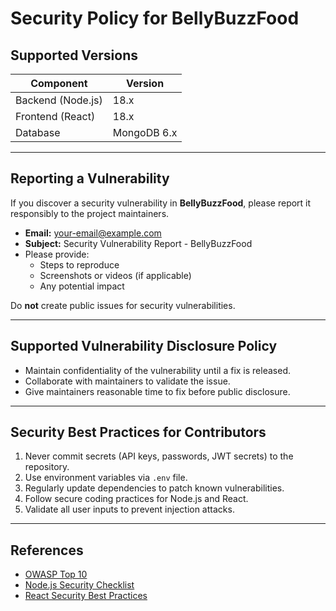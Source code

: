 # Security Policy for BellyBuzzFood

## Supported Versions

| Component       | Version       |
|-----------------|---------------|
| Backend (Node.js) | 18.x         |
| Frontend (React) | 18.x          |
| Database         | MongoDB 6.x   |

---

## Reporting a Vulnerability

If you discover a security vulnerability in **BellyBuzzFood**, please report it responsibly to the project maintainers.

- **Email:** <your-email@example.com>
- **Subject:** Security Vulnerability Report - BellyBuzzFood
- Please provide: 
  - Steps to reproduce
  - Screenshots or videos (if applicable)
  - Any potential impact

Do **not** create public issues for security vulnerabilities.

---

## Supported Vulnerability Disclosure Policy

- Maintain confidentiality of the vulnerability until a fix is released.
- Collaborate with maintainers to validate the issue.
- Give maintainers reasonable time to fix before public disclosure.

---

## Security Best Practices for Contributors

1. Never commit secrets (API keys, passwords, JWT secrets) to the repository.
2. Use environment variables via `.env` file.
3. Regularly update dependencies to patch known vulnerabilities.
4. Follow secure coding practices for Node.js and React.
5. Validate all user inputs to prevent injection attacks.

---

## References

- [OWASP Top 10](https://owasp.org/www-project-top-ten/)
- [Node.js Security Checklist](https://blog.risingstack.com/node-js-security-checklist/)
- [React Security Best Practices](https://reactjs.org/docs/security.html)
